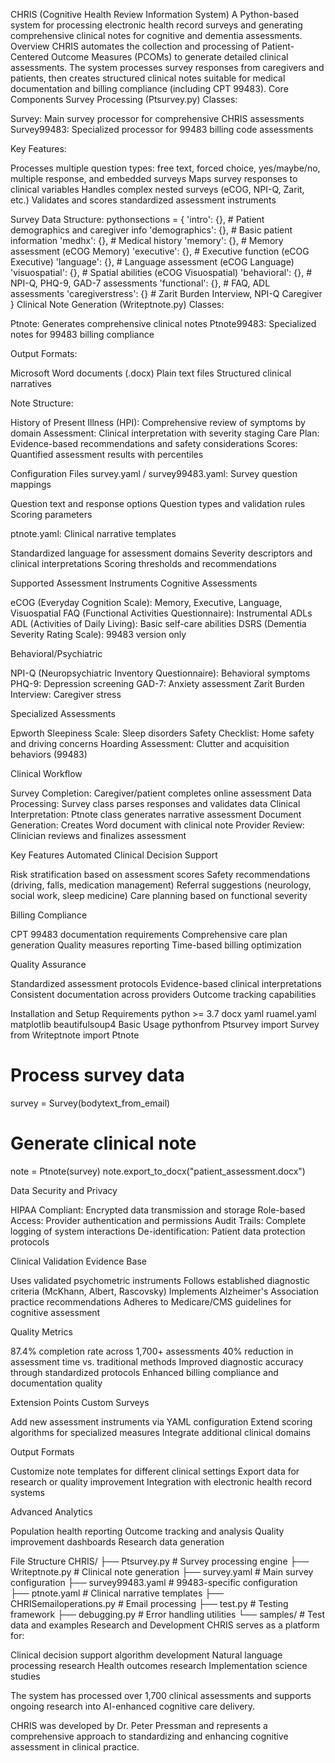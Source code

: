 CHRIS (Cognitive Health Review Information System)
A Python-based system for processing electronic health record surveys and generating comprehensive clinical notes for cognitive and dementia assessments.
Overview
CHRIS automates the collection and processing of Patient-Centered Outcome Measures (PCOMs) to generate detailed clinical assessments. The system processes survey responses from caregivers and patients, then creates structured clinical notes suitable for medical documentation and billing compliance (including CPT 99483).
Core Components
Survey Processing (Ptsurvey.py)
Classes:

Survey: Main survey processor for comprehensive CHRIS assessments
Survey99483: Specialized processor for 99483 billing code assessments

Key Features:

Processes multiple question types: free text, forced choice, yes/maybe/no, multiple response, and embedded surveys
Maps survey responses to clinical variables
Handles complex nested surveys (eCOG, NPI-Q, Zarit, etc.)
Validates and scores standardized assessment instruments

Survey Data Structure:
pythonsections = {
    'intro': {},           # Patient demographics and caregiver info
    'demographics': {},    # Basic patient information
    'medhx': {},          # Medical history
    'memory': {},         # Memory assessment (eCOG Memory)
    'executive': {},      # Executive function (eCOG Executive)
    'language': {},       # Language assessment (eCOG Language)
    'visuospatial': {},   # Spatial abilities (eCOG Visuospatial)
    'behavioral': {},     # NPI-Q, PHQ-9, GAD-7 assessments
    'functional': {},     # FAQ, ADL assessments
    'caregiverstress': {} # Zarit Burden Interview, NPI-Q Caregiver
}
Clinical Note Generation (Writeptnote.py)
Classes:

Ptnote: Generates comprehensive clinical notes
Ptnote99483: Specialized notes for 99483 billing compliance

Output Formats:

Microsoft Word documents (.docx)
Plain text files
Structured clinical narratives

Note Structure:

History of Present Illness (HPI): Comprehensive review of symptoms by domain
Assessment: Clinical interpretation with severity staging
Care Plan: Evidence-based recommendations and safety considerations
Scores: Quantified assessment results with percentiles

Configuration Files
survey.yaml / survey99483.yaml: Survey question mappings

Question text and response options
Question types and validation rules
Scoring parameters

ptnote.yaml: Clinical narrative templates

Standardized language for assessment domains
Severity descriptors and clinical interpretations
Scoring thresholds and recommendations

Supported Assessment Instruments
Cognitive Assessments

eCOG (Everyday Cognition Scale): Memory, Executive, Language, Visuospatial
FAQ (Functional Activities Questionnaire): Instrumental ADLs
ADL (Activities of Daily Living): Basic self-care abilities
DSRS (Dementia Severity Rating Scale): 99483 version only

Behavioral/Psychiatric

NPI-Q (Neuropsychiatric Inventory Questionnaire): Behavioral symptoms
PHQ-9: Depression screening
GAD-7: Anxiety assessment
Zarit Burden Interview: Caregiver stress

Specialized Assessments

Epworth Sleepiness Scale: Sleep disorders
Safety Checklist: Home safety and driving concerns
Hoarding Assessment: Clutter and acquisition behaviors (99483)

Clinical Workflow

Survey Completion: Caregiver/patient completes online assessment
Data Processing: Survey class parses responses and validates data
Clinical Interpretation: Ptnote class generates narrative assessment
Document Generation: Creates Word document with clinical note
Provider Review: Clinician reviews and finalizes assessment

Key Features
Automated Clinical Decision Support

Risk stratification based on assessment scores
Safety recommendations (driving, falls, medication management)
Referral suggestions (neurology, social work, sleep medicine)
Care planning based on functional severity

Billing Compliance

CPT 99483 documentation requirements
Comprehensive care plan generation
Quality measures reporting
Time-based billing optimization

Quality Assurance

Standardized assessment protocols
Evidence-based clinical interpretations
Consistent documentation across providers
Outcome tracking capabilities

Installation and Setup
Requirements
python >= 3.7
docx
yaml
ruamel.yaml
matplotlib
beautifulsoup4
Basic Usage
pythonfrom Ptsurvey import Survey
from Writeptnote import Ptnote

# Process survey data
survey = Survey(bodytext_from_email)

# Generate clinical note
note = Ptnote(survey)
note.export_to_docx("patient_assessment.docx")


Data Security and Privacy

HIPAA Compliant: Encrypted data transmission and storage
Role-based Access: Provider authentication and permissions
Audit Trails: Complete logging of system interactions
De-identification: Patient data protection protocols

Clinical Validation
Evidence Base

Uses validated psychometric instruments
Follows established diagnostic criteria (McKhann, Albert, Rascovsky)
Implements Alzheimer's Association practice recommendations
Adheres to Medicare/CMS guidelines for cognitive assessment

Quality Metrics

87.4% completion rate across 1,700+ assessments
40% reduction in assessment time vs. traditional methods
Improved diagnostic accuracy through standardized protocols
Enhanced billing compliance and documentation quality

Extension Points
Custom Surveys

Add new assessment instruments via YAML configuration
Extend scoring algorithms for specialized measures
Integrate additional clinical domains

Output Formats

Customize note templates for different clinical settings
Export data for research or quality improvement
Integration with electronic health record systems

Advanced Analytics

Population health reporting
Outcome tracking and analysis
Quality improvement dashboards
Research data generation

File Structure
CHRIS/
├── Ptsurvey.py           # Survey processing engine
├── Writeptnote.py        # Clinical note generation
├── survey.yaml           # Main survey configuration
├── survey99483.yaml      # 99483-specific configuration  
├── ptnote.yaml          # Clinical narrative templates
├── CHRISemailoperations.py # Email processing
├── test.py              # Testing framework
├── debugging.py         # Error handling utilities
└── samples/             # Test data and examples
Research and Development
CHRIS serves as a platform for:

Clinical decision support algorithm development
Natural language processing research
Health outcomes research
Implementation science studies

The system has processed over 1,700 clinical assessments and supports ongoing research into AI-enhanced cognitive care delivery.

CHRIS was developed by Dr. Peter Pressman and represents a comprehensive approach to standardizing and enhancing cognitive assessment in clinical practice.
